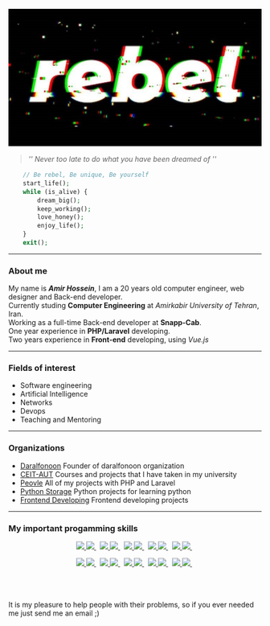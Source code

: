 <p align="center">
  
  <img src="crop.php.jpg" />
  
  > _'' Never too late to do what you have been dreamed of ''_
  
</p>

```php
    // Be rebel, Be unique, Be yourself
    start_life();
    while (is_alive) {
	    dream_big();
	    keep_working();
	    love_honey();	
	    enjoy_life();
    }
    exit();
```
___

### About me
My name is ***Amir Hossein***, I am a 20 years old computer engineer, web designer and Back-end developer.<br /> 
Currently studing **Computer Engineering** at _Amirkabir University of Tehran_, Iran.<br />
Working as a full-time Back-end developer at **Snapp-Cab**.<br />
One year experience in **PHP/Laravel** developing.<br />
Two years experience in **Front-end** developing, using _Vue.js_<br />

___

### Fields of interest 
 - Software engineering  
 - Artificial Intelligence
 - Networks
 - Devops
 - Teaching and Mentoring
 
 ___
 
### Organizations
 - [Daralfonoon](https://github.com/AUT-Daralfonoon) Founder of daralfonoon organization
 - [CEIT-AUT](https://github.com/CEIT-AUT) Courses and projects that I have taken in my university
 - [Peovle](https://github.com/Peovle) All of my projects with PHP and Laravel
 - [Python Storage](https://github.com/python-storage) Python projects for learning python
 - [Frontend Developing](https://github.com/frontend-developing) Frontend developing projects
 
 ___

### My important progamming skills
<p align="center">
	
<a target="_blank" href="https://github.com/yurijserrano/LANGUAGES-TOOLS-LOGOS/tree/master/ides">
	<img src="https://img.shields.io/badge/C%20Programming%20Language-gray?style=for-the-badge&color=666666" />
	<img src="https://github.com/yurijserrano/Github-Profile-Readme-Logos/blob/master/programming%20languages/c.svg" width="30" />
</a>&nbsp;
<a target="_blank" href="https://github.com/yurijserrano/LANGUAGES-TOOLS-LOGOS/tree/master/databases">
	<img src="https://img.shields.io/badge/Ruby-red?style=for-the-badge&color=70092f" />
	<img src="https://github.com/yurijserrano/Github-Profile-Readme-Logos/blob/master/programming%20languages/ruby.svg" width="30" />
</a>&nbsp;
<a target="_blank" href="https://github.com/yurijserrano/LANGUAGES-TOOLS-LOGOS/tree/master/frameworks">
	<img src="https://img.shields.io/badge/Python-blue?style=for-the-badge&color=094e87" />
	<img src="https://github.com/yurijserrano/Github-Profile-Readme-Logos/blob/master/programming%20languages/python.svg" width="30" />
</a>&nbsp;
<a target="_blank" href="https://github.com/yurijserrano/LANGUAGES-TOOLS-LOGOS/tree/master/text%20editors">
	<img src="https://img.shields.io/badge/PHP-purple?style=for-the-badge&color=5821d9" />
	<img src="https://github.com/yurijserrano/Github-Profile-Readme-Logos/blob/master/programming%20languages/php.png" width="30" />
</a>&nbsp;
<a target="_blank" href="https://github.com/yurijserrano/LANGUAGES-TOOLS-LOGOS/tree/master/others">
	 <img src="https://img.shields.io/badge/Laravel-orange?style=for-the-badge&color=fc6500" />
	 <img src="https://github.com/yurijserrano/Github-Profile-Readme-Logos/blob/master/frameworks/laravel.svg" width="30" />
</a>&nbsp;

</p>

<p align="center">

<a target="_blank" href="https://github.com/yurijserrano/LANGUAGES-TOOLS-LOGOS/tree/master/others">
	<img src="https://img.shields.io/badge/Golang-blue?style=for-the-badge&color=03f0fc" />
	<img src="https://github.com/yurijserrano/Github-Profile-Readme-Logos/blob/master/programming%20languages/go.svg" width="30" />
</a>&nbsp;
<a target="_blank" href="https://github.com/yurijserrano/LANGUAGES-TOOLS-LOGOS/tree/master/databases">
	<img src="https://img.shields.io/badge/JavaScript-black?style=for-the-badge&color=d9d021" />
	<img src="https://github.com/yurijserrano/Github-Profile-Readme-Logos/blob/master/programming%20languages/javascript.svg" width="30" />
</a>&nbsp;
<a target="_blank" href="https://github.com/yurijserrano/LANGUAGES-TOOLS-LOGOS/tree/master/cloud">
	<img src="https://img.shields.io/badge/Vue.js-green?style=for-the-badge&color=09875f" />
	<img src="https://github.com/yurijserrano/Github-Profile-Readme-Logos/blob/master/frameworks/vuejs.svg" width="30" />
</a>&nbsp;
<a target="_blank" href="https://github.com/yurijserrano/LANGUAGES-TOOLS-LOGOS/tree/master/cloud">
	<img src="https://img.shields.io/badge/ShellScript-black?style=for-the-badge&color=09cc5f" />
	<img src="https://github.com/yurijserrano/Github-Profile-Readme-Logos/blob/master/programming%20languages/bash.svg" width="30" />
</a>&nbsp;
<a target="_blank" href="https://github.com/yurijserrano/LANGUAGES-TOOLS-LOGOS/tree/master/cloud">
	<img src="https://img.shields.io/badge/Docker-blue?style=for-the-badge&color=0977bb" />
	<img src="https://github.com/yurijserrano/Github-Profile-Readme-Logos/blob/master/cloud/docker.svg" width="30" />
</a>&nbsp;
	
</p>

<br /><br /><br />
It is my pleasure to help people with their problems, so if you ever needed me just send me an email ;)
